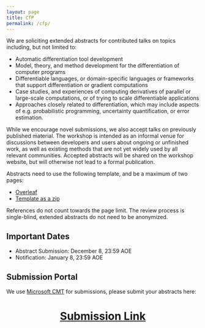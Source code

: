 ```yaml
---
layout: page
title: CfP
permalink: /cfp/
---
```


We are soliciting extended abstracts for contributed talks on topics including, but not limited to:

* Automatic differentiation tool development
* Model, theory, and method development for the differentiation of computer programs
* Differentiable languages, or domain-specific languages or frameworks that support differentiation or gradient computations
* Case studies, and experiences of computing derivatives of parallel or large-scale computations, or of trying to scale differentiable applications
* Approaches closely related to differentiation, which may include aspects of e.g. probabilistic programming, uncertainty quantification, or error estimation.

While we encourage novel submissions, we also accept talks on previously published material. The workshop is intended as an informal venue for discussions between developers and users about ongoing or unfinished work, as well as existing methods that are not yet widely used by all relevant communities. Accepted abstracts will be shared on the workshop website, but will otherwise not lead to a formal publication.

Abstracts need to use the following template, and be a maximum of two pages:

* [Overleaf](https://www.overleaf.com/latex/templates/differentiable-programming-workshop-at-ppopp24-template/fqvftgxzvgvd)
* [Template as a zip]({{site.baseurl}}/assets/zip/DiffProgPPoPPTemplate.zip)

References do not count towards the page limit. The review process is single-blind, extended abstracts do not need to be anonymized.

## Important Dates

* Abstract Submission: December 8, 23:59 AOE
* Notification: January 8, 23:59 AOE

## Submission Portal

We use [Microsoft CMT](https://cmt3.research.microsoft.com) for submissions, please submit your abstracts here:

<h1 align='center'>
  <a href="https://cmt3.research.microsoft.com/WDPP2024/Submission/Index">Submission Link</a>
</h1>
